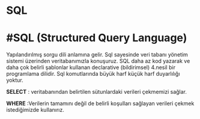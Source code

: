 # SQL
# #SQL (Structured Query Language)

Yapılandırılmış sorgu dili anlamına gelir. Sql sayesinde veri tabanı yönetim sistemi üzerinden veritabanımızla konuşuruz. SQL daha az kod yazarak ve daha çok belirli şablonlar kullanan declarative (bildirimsel) 4.nesil bir programlama dilidir.
Sql komutlarında büyük harf küçük harf duyarlılığı yoktur.

**SELECT** : veritabanından belirtilen sütunlardaki verileri çekmemizi sağlar.

**WHERE** :Verilerin tamamını değil de belirli koşulları sağlayan verileri çekmek istediğimizde kullanırız.
